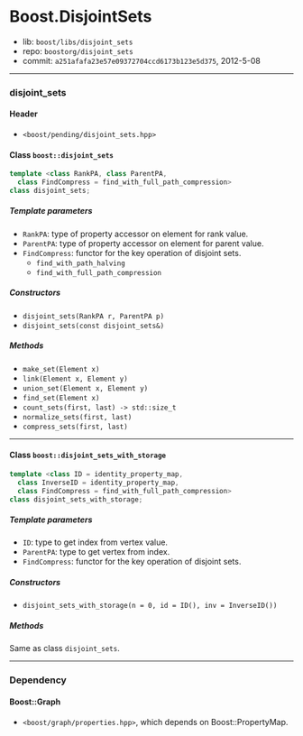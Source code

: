 # Boost.DisjointSets

* lib: `boost/libs/disjoint_sets`
* repo: `boostorg/disjoint_sets`
* commit: `a251afafa23e57e09372704ccd6173b123e5d375`, 2012-5-08

------
### disjoint_sets

#### Header

* `<boost/pending/disjoint_sets.hpp>`

#### Class `boost::disjoint_sets`

```c++
template <class RankPA, class ParentPA,
  class FindCompress = find_with_full_path_compression>
class disjoint_sets;
```

##### Template parameters

* `RankPA`: type of property accessor on element for rank value.
* `ParentPA`: type of property accessor on element for parent value.
* `FindCompress`: functor for the key operation of disjoint sets.
  * `find_with_path_halving`
  * `find_with_full_path_compression`

##### Constructors

* `disjoint_sets(RankPA r, ParentPA p)`
* `disjoint_sets(const disjoint_sets&)`

##### Methods

* `make_set(Element x)`
* `link(Element x, Element y)`
* `union_set(Element x, Element y)`
* `find_set(Element x)`
* `count_sets(first, last) -> std::size_t`
* `normalize_sets(first, last)`
* `compress_sets(first, last)`

------
#### Class `boost::disjoint_sets_with_storage`

```c++
template <class ID = identity_property_map,
  class InverseID = identity_property_map,
  class FindCompress = find_with_full_path_compression>
class disjoint_sets_with_storage;
```

##### Template parameters

* `ID`: type to get index from vertex value.
* `ParentPA`: type to get vertex from index.
* `FindCompress`: functor for the key operation of disjoint sets.

##### Constructors

* `disjoint_sets_with_storage(n = 0, id = ID(), inv = InverseID())`

##### Methods

Same as class `disjoint_sets`.

------
### Dependency

#### Boost::Graph

* `<boost/graph/properties.hpp>`, which depends on Boost::PropertyMap.
